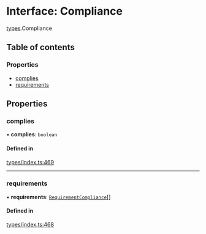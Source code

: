 # Interface: Compliance

[types](../wiki/types).Compliance

## Table of contents

### Properties

- [complies](../wiki/types.Compliance#complies)
- [requirements](../wiki/types.Compliance#requirements)

## Properties

### complies

• **complies**: `boolean`

#### Defined in

[types/index.ts:469](https://github.com/PolymathNetwork/polymesh-sdk/blob/31dfa0dc/src/types/index.ts#L469)

___

### requirements

• **requirements**: [`RequirementCompliance`](../wiki/types.RequirementCompliance)[]

#### Defined in

[types/index.ts:468](https://github.com/PolymathNetwork/polymesh-sdk/blob/31dfa0dc/src/types/index.ts#L468)
